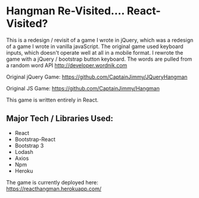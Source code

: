 # Hangman Re-Visited.... React-Visited?

This is a redesign / revisit of a game I wrote in jQuery, which was a redesign of a game I wrote in vanilla javaScript.  The original game used keyboard inputs, which doesn't operate well at all in a mobile format. I rewrote the game with a jQuery / bootstrap button keyboard. The words are pulled from a random word API http://developer.wordnik.com

Original jQuery Game: https://github.com/CaptainJimmy/JQueryHangman

Original JS Game: https://github.com/CaptainJimmy/Hangman

This game is written entirely in React.

## Major Tech / Libraries Used:

* React
* Bootstrap-React
* Bootstrap 3
* Lodash
* Axios
* Npm
* Heroku

The game is currently deployed here: https://reacthangman.herokuapp.com/
